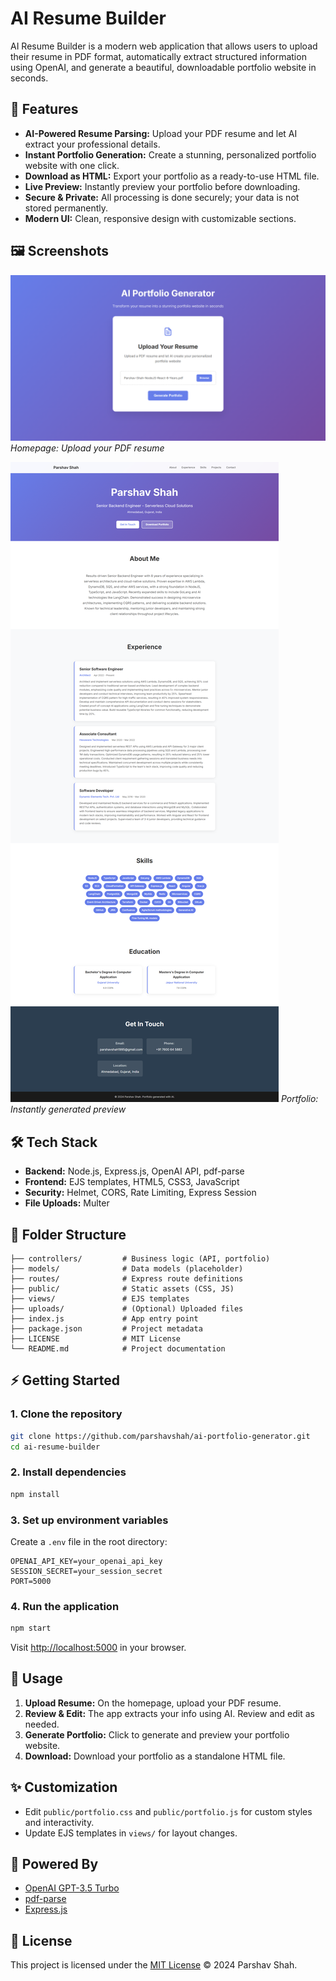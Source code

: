 # AI Resume Builder

AI Resume Builder is a modern web application that allows users to upload their resume in PDF format, automatically extract structured information using OpenAI, and generate a beautiful, downloadable portfolio website in seconds.

## 🚀 Features
- **AI-Powered Resume Parsing:** Upload your PDF resume and let AI extract your professional details.
- **Instant Portfolio Generation:** Create a stunning, personalized portfolio website with one click.
- **Download as HTML:** Export your portfolio as a ready-to-use HTML file.
- **Live Preview:** Instantly preview your portfolio before downloading.
- **Secure & Private:** All processing is done securely; your data is not stored permanently.
- **Modern UI:** Clean, responsive design with customizable sections.

## 🖼️ Screenshots

![Homepage Upload](screenshots/001.png)
*Homepage: Upload your PDF resume*

![Portfolio Preview](screenshots/002.png)
*Portfolio: Instantly generated preview*

## 🛠️ Tech Stack
- **Backend:** Node.js, Express.js, OpenAI API, pdf-parse
- **Frontend:** EJS templates, HTML5, CSS3, JavaScript
- **Security:** Helmet, CORS, Rate Limiting, Express Session
- **File Uploads:** Multer

## 📁 Folder Structure
```
├── controllers/         # Business logic (API, portfolio)
├── models/              # Data models (placeholder)
├── routes/              # Express route definitions
├── public/              # Static assets (CSS, JS)
├── views/               # EJS templates
├── uploads/             # (Optional) Uploaded files
├── index.js             # App entry point
├── package.json         # Project metadata
├── LICENSE              # MIT License
└── README.md            # Project documentation
```

## ⚡ Getting Started

### 1. Clone the repository
```bash
git clone https://github.com/parshavshah/ai-portfolio-generator.git
cd ai-resume-builder
```

### 2. Install dependencies
```bash
npm install
```

### 3. Set up environment variables
Create a `.env` file in the root directory:
```
OPENAI_API_KEY=your_openai_api_key
SESSION_SECRET=your_session_secret
PORT=5000
```

### 4. Run the application
```bash
npm start
```
Visit [http://localhost:5000](http://localhost:5000) in your browser.

## 📝 Usage
1. **Upload Resume:** On the homepage, upload your PDF resume.
2. **Review & Edit:** The app extracts your info using AI. Review and edit as needed.
3. **Generate Portfolio:** Click to generate and preview your portfolio website.
4. **Download:** Download your portfolio as a standalone HTML file.

## ✨ Customization
- Edit `public/portfolio.css` and `public/portfolio.js` for custom styles and interactivity.
- Update EJS templates in `views/` for layout changes.

## 🤖 Powered By
- [OpenAI GPT-3.5 Turbo](https://platform.openai.com/docs/models/gpt-3-5)
- [pdf-parse](https://www.npmjs.com/package/pdf-parse)
- [Express.js](https://expressjs.com/)

## 📄 License
This project is licensed under the [MIT License](./LICENSE) © 2024 Parshav Shah. 